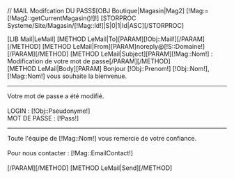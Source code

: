 // MAIL Modifcation DU PASS$[OBJ Boutique|Magasin|Mag2]
[!Mag:=[!Mag2::getCurrentMagasin()!]!]
[STORPROC Systeme/Site/Magasin/[!Mag::Id!]|S|0|1|Id|ASC][/STORPROC] 

[LIB Mail|LeMail]
[METHOD LeMail|To][PARAM][!Obj::Mail!][/PARAM][/METHOD]
[METHOD LeMail|From][PARAM]noreply@[!S::Domaine!][/PARAM][/METHOD]
[METHOD LeMail|Subject][PARAM][!Mag::Nom!] : Modification de votre mot de passe[/PARAM][/METHOD]	
[METHOD LeMail|Body][PARAM]
	Bonjour [!Obj::Prenom!] [!Obj::Nom!],<br />
	[!Mag::Nom!] vous souhaite la bienvenue.
	<hr/>
	Votre mot de passe a été modifié.<br/><br/>
	LOGIN : [!Obj::Pseudonyme!]<br/>
	MOT DE PASSE : [!Pass!]<br/>
	<hr/>
	Toute l'équipe de [!Mag::Nom!] vous remercie de votre confiance.<br/><br/>
	Pour nous contacter : [!Mag::EmailContact!]<br/><br/>
[/PARAM][/METHOD]
[METHOD LeMail|Send][/METHOD]



